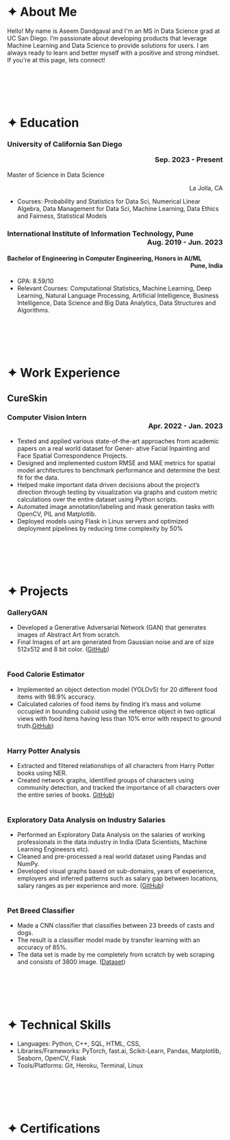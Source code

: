 # **✦ About Me**

Hello! My name is Aseem Dandgaval and I'm an MS in Data Science grad at UC San Diego.
I’m passionate about developing products that leverage Machine Learning and Data Science to provide solutions for users. I am always ready to learn and better myself with a positive and strong mindset. If you're at this page, lets connect!

<br/><br/>
<br/><br/>

# **✦ Education**

### University of California San Diego <p style="text-align: right;"> Sep. 2023 - Present </p>
 Master of Science in Data Science <p style="text-align: right;"> La Jolla, CA </p>
* Courses: Probability and Statistics for Data Sci, Numerical Linear Algebra, Data Management for Data Sci,
Machine Learning, Data Ethics and Fairness, Statistical Models


### International Institute of Information Technology, Pune <div style="text-align: right"> Aug. 2019 - Jun. 2023 </div>
#### Bachelor of Engineering in Computer Engineering, Honors in AI/ML  <div style="text-align: right"> Pune, India </div>
* GPA: 8.59/10
* Relevant Courses: Computational Statistics, Machine Learning, Deep Learning, Natural Language Processing, Artificial Intelligence, Business Intelligence, Data Science and Big Data Analytics, Data Structures and Algorithms.

<br/><br/>
<br/><br/>


# **✦ Work Experience**

## **CureSkin** 
### **Computer Vision Intern** <div style="text-align: right"> Apr. 2022 - Jan. 2023 </div>
* Tested and applied various state-of-the-art approaches from academic papers on a real world dataset for Gener-
ative Facial Inpainting and Face Spatial Correspondence Projects.
* Designed and implemented custom RMSE and MAE metrics for spatial model architectures to benchmark
performance and determine the best fit for the data.
* Helped make important data driven decisions about the project’s direction through testing by visualization via
graphs and custom metric calculations over the entire dataset using Python scripts.
* Automated image annotation/labeling and mask generation tasks with OpenCV, PIL and Matplotlib.
* Deployed models using Flask in Linux servers and optimized deployment pipelines by reducing time complexity
by 50%

<br/><br/>
<br/><br/>


# **✦ Projects**

### GalleryGAN
* Developed a Generative Adversarial Network (GAN) that generates images of Abstract Art from scratch.
* Final Images of art are generated from Gaussian noise and are of size 512x512 and 8 bit color. ([GitHub](https://github.com/aseemdandgaval/GalleryGAN))
<br/><br/>


### Food Calorie Estimator 
* Implemented an object detection model (YOLOv5) for 20 different food items with 98.9% accuracy.
* Calculated calories of food items by finding it’s mass and volume occupied in bounding cuboid using the reference
object in two optical views with food items having less than 10% error with respect to ground truth.[GitHub](https://github.com/aseemdandgaval/Food-Calorie-Estimator))
<br/><br/>


### Harry Potter Analysis 
* Extracted and filtered relationships of all characters from Harry Potter books using NER.
* Created network graphs, identified groups of characters using community detection, and tracked the importance
of all characters over the entire series of books. [GitHub](https://github.com/aseemdandgaval/Harry-Potter-Analysis))
<br/><br/>


### Exploratory Data Analysis on Industry Salaries
* Performed an Exploratory Data Analysis on the salaries of working professionals in
the data industry in India (Data Scientists, Machine Learning Engineesrs etc).
*  Cleaned and pre-processed a real world dataset using Pandas and NumPy.
*  Developed visual graphs based on sub-domains, years of experience, employers and inferred patterns such as
salary gap between locations, salary ranges as per experience and more. ([GitHub](https://github.com/aseemdandgaval/EDA-Salaries))
<br/><br/>


### Pet Breed Classifier
*   Made a CNN classifier that classifies between 23 breeds of casts and dogs.
*   The result is a classifier model made by transfer learning with an accuracy of 85%.
*   The data set is made by me completely from scratch by web scraping and consists
of 3800 image. ([Dataset](https://www.kaggle.com/aseemdandgaval/23-pet-breeds-image-classification))

<br/><br/>
<br/><br/>


# **✦ Technical Skills**
* Languages:             Python, C++, SQL, HTML, CSS, 
* Libraries/Frameworks:  PyTorch, fast.ai, Scikit-Learn, Pandas, Matplotlib, Seaborn, OpenCV, Flask
* Tools/Platforms:       Git, Heroku, Terminal, Linux

<br/><br/>
<br/><br/>


# **✦ Certifications**


